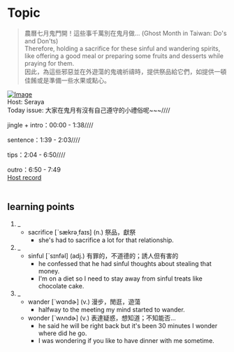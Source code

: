 # Topic

> 農曆七月鬼門開！這些事千萬別在鬼月做... (Ghost Month in Taiwan: Do's and Don'ts) <br>
> Therefore, holding a sacrifice for these sinful and wandering spirits, like offering a good meal or preparing some fruits and desserts while praying for them. <br>
> 因此，為這些邪惡並在外遊蕩的鬼魂祈禱時，提供祭品給它們，如提供一頓佳餚或是準備一些水果或點心。 <br>

[![Image](https://cdn.voicetube.com/assets/thumbnails/j9PvCtCL3wo.jpg)](https://www.youtube.com/embed/j9PvCtCL3wo?rel=0&showinfo=0&cc_load_policy=0&controls=1&autoplay=1&iv_load_policy=3&playsinline=1&wmode=transparent&start=67&end=76&enablejsapi=1&origin=https://tw.voicetube.com&widgetid=1)<br>
Host: Seraya
<br>Today issue: 大家在鬼月有沒有自己遵守的小禮俗呢~~~////

jingle + intro：00:00 - 1:38////

sentence：1:39 - 2:03////

tips：2:04 - 6:50////

outro：6:50 - 7:49
<br>
[Host record](https://cdn.voicetube.com/everyday_records/4547/1598002638.mp3)
<br><br>
## learning points
1. _
	* sacrifice [ˋsækrə͵faɪs] (n.) 祭品，獻祭
		- she's had to sacrifice a lot for that relationship.
2. _
	* sinful [ˋsɪnfəl] (adj.) 有罪的，不道德的；誘人但有害的
		- he confessed that he had sinful thoughts about stealing that money.
		- I'm on a diet so I need to stay away from sinful treats like chocolate cake.
3. _
	* wander [ˋwɑndɚ] (v.) 漫步，閒逛，遊蕩
		- halfway to the meeting my mind started to wander.
	* wonder [ˋwʌndɚ] (v.) 表達疑惑，想知道；不知能否…
		- he said he will be right back but it's been 30 minutes I wonder where did he go.
		- I was wondering if you like to have dinner with me sometime.
